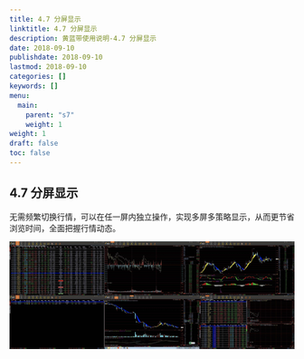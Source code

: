 ```yaml
---
title: 4.7 分屏显示
linktitle: 4.7 分屏显示
description: 黄蓝带使用说明-4.7 分屏显示
date: 2018-09-10
publishdate: 2018-09-10
lastmod: 2018-09-10
categories: []
keywords: []
menu:
  main:
    parent: "s7"
    weight: 1
weight: 1
draft: false
toc: false
---
```


## 4.7 分屏显示

无需频繁切换行情，可以在任一屏内独立操作，实现多屏多策略显示，从而更节省浏览时间，全面把握行情动态。

![](/assets/hld_fenping.png)

